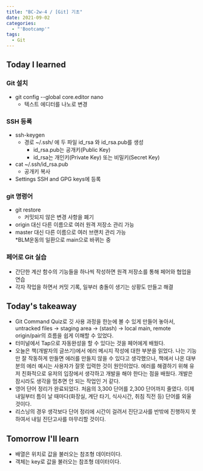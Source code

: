 ```yaml
---
title: "BC-2w-4 / [Git] 기초"
date: 2021-09-02
categories:
  - "'Bootcamp'"
tags:
  - Git
---
```


## Today I learned

### Git 설치

- git config --global core.editor nano
  - 텍스트 에디터를 나노로 변경

### SSH 등록

- ssh-keygen
  - 경로 ~/.ssh/ 에 두 파일 id_rsa 와 id_rsa.pub를 생성
    - id_rsa.pub는 공개키(Public Key)
    - id_rsa는 개인키(Private Key) 또는 비밀키(Secret Key)
- cat ~/.ssh/id_rsa.pub
  - 공개키 복사
- Settings SSH and GPG keys에 등록

### git 명령어

- git restore
  - 커밋되지 않은 변경 사항을 폐기
- origin 대신 다른 이름으로 여러 원격 저장소 관리 가능
- master 대신 다른 이름으로 여러 브랜치 관리 가능  
  \*BLM운동의 일환으로 main으로 바뀌는 중

### 페어로 Git 실습

- 간단한 계산 함수의 기능들을 하나씩 작성하면 원격 저장소를 통해 페어와 협업을 연습
- 각자 작업을 하면서 커밋 기록, 일부러 충돌이 생기는 상황도 만들고 해결

## Today's takeaway

- Git Command Quiz로 깃 사용 과정을 한눈에 볼 수 있게 만들어 놓아서, untracked files -> staging area -> (stash) -> local main, remote origin/pair의 흐름을 쉽게 이해할 수 있었다.
- 터미널에서 Tap으로 자동완성을 할 수 있다는 것을 페어에게 배웠다.
- 오늘은 책(개발자의 글쓰기)에서 에러 메시지 작성에 대한 부분을 읽었다. 나는 기능만 잘 작동하게 만들면 에러를 만들지 않을 수 있다고 생각했으나, 책에서 나온 대부분의 에러 예시는 사용자가 잘못 입력한 것이 원인이었다. 에러를 해결하기 위해 유저 친화적으로 유저의 입장에서 생각하고 개발을 해야 한다는 점을 배웠다. 개발은 잠시라도 생각을 멈추면 안 되는 작업인 거 같다.
- 영어 단어 정리가 완료되었다. 처음의 3,300 단어를 2,300 단어까지 줄였다. 이제 내일부터 틈이 날 때마다(화장실, 계단 타기, 식사시간, 취침 직전 등) 단어를 외울 것이다.
- 리스닝의 경우 생각보다 단어 정리에 시간이 걸려서 진단고사를 반밖에 진행하지 못하여서 내일 진단고사를 마무리할 것이다.

## Tomorrow I'll learn

- 배열은 위치로 값을 불러오는 참조형 데이터이다.
- 객체는 key로 값을 불러오는 참조형 데이터이다.
